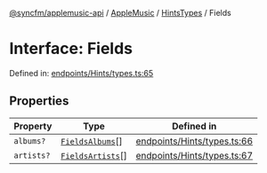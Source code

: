 [@syncfm/applemusic-api](../../../../../../globals.md) / [AppleMusic](../../../index.md) / [HintsTypes](../index.md) / Fields

# Interface: Fields

Defined in: [endpoints/Hints/types.ts:65](https://github.com/sync-fm/applemusic-api/blob/a6a8471d4d51a41f6bd8af9d95c8abf0126e10f4/src/endpoints/Hints/types.ts#L65)

## Properties

| Property | Type | Defined in |
| ------ | ------ | ------ |
| <a id="albums"></a> `albums?` | [`FieldsAlbums`](../enumerations/FieldsAlbums.md)[] | [endpoints/Hints/types.ts:66](https://github.com/sync-fm/applemusic-api/blob/a6a8471d4d51a41f6bd8af9d95c8abf0126e10f4/src/endpoints/Hints/types.ts#L66) |
| <a id="artists"></a> `artists?` | [`FieldsArtists`](../enumerations/FieldsArtists.md)[] | [endpoints/Hints/types.ts:67](https://github.com/sync-fm/applemusic-api/blob/a6a8471d4d51a41f6bd8af9d95c8abf0126e10f4/src/endpoints/Hints/types.ts#L67) |
